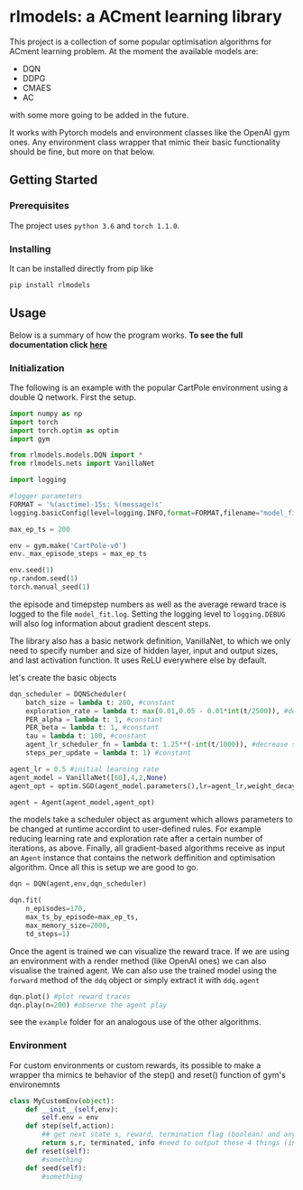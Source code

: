 # rlmodels: a ACment learning library

This project is a collection of some popular optimisation algorithms for ACment learning problem. At the moment the available models are:

* DQN
* DDPG
* CMAES
* AC

with some more going to be added in the future.

It works with Pytorch models and environment classes like the OpenAI gym ones. Any environment class wrapper that mimic their basic functionality should be fine, but more on that below.

## Getting Started

### Prerequisites

The project uses ```python 3.6``` and ```torch 1.1.0```.

### Installing

It can be installed directly from pip like 
```bash
pip install rlmodels
```

## Usage

Below is a summary of how the program works. **To see the full documentation click [here](https://nestorsag.github.io/rlmodels/index.html#package)**

### Initialization

The following is an example with the popular CartPole environment using a double Q network. First the setup. 

```python
import numpy as np
import torch
import torch.optim as optim
import gym

from rlmodels.models.DQN import *
from rlmodels.nets import VanillaNet

import logging

#logger parameters
FORMAT = '%(asctime)-15s: %(message)s'
logging.basicConfig(level=logging.INFO,format=FORMAT,filename="model_fit.log",filemode="a")

max_ep_ts = 200

env = gym.make('CartPole-v0')
env._max_episode_steps = max_ep_ts

env.seed(1)
np.random.seed(1)
torch.manual_seed(1)
```
the episode and timepstep numbers as well as the average reward trace is logged to the file ```model_fit.log```. Setting the logging level to ```logging.DEBUG``` will also log information about gradient descent steps.

The library also has a basic network definition, VanillaNet, to which we only need to specify number and size of hidden layer, input and output sizes, and last activation function. It uses ReLU everywhere else by default.

let's create the basic objects 

```python
dqn_scheduler = DQNScheduler(
	batch_size = lambda t: 200, #constant
	exploration_rate = lambda t: max(0.01,0.05 - 0.01*int(t/2500)), #decrease exploration down to 1% after 10,000 steps
	PER_alpha = lambda t: 1, #constant
	PER_beta = lambda t: 1, #constant
	tau = lambda t: 100, #constant
	agent_lr_scheduler_fn = lambda t: 1.25**(-int(t/1000)), #decrease step size every 2,500 steps,
	steps_per_update = lambda t: 1) #constant

agent_lr = 0.5 #initial learning rate
agent_model = VanillaNet([60],4,2,None)
agent_opt = optim.SGD(agent_model.parameters(),lr=agent_lr,weight_decay = 0, momentum = 0)

agent = Agent(agent_model,agent_opt)
```

the models take a scheduler object as argument which allows parameters to be changed at runtime accordint to user-defined rules. For example reducing learning rate and exploration rate after a certain number of iterations, as above. Finally, all gradient-based algorithms receive as input an ```Agent``` instance that contains the network deffinition and optimisation algorithm. Once all this is setup we are good to go.


```python
dqn = DQN(agent,env,dqn_scheduler)

dqn.fit(
	n_episodes=170,
	max_ts_by_episode=max_ep_ts,
	max_memory_size=2000,
	td_steps=1)


```

Once the agent is trained we can visualize the reward trace. If we are using an environment with a render method (like OpenAI ones) we can also visualise the trained agent. We can also use the trained model using the ```forward``` method of the ```ddq``` object or simply extract it with ```ddq.agent```

```python
dqn.plot() #plot reward traces
dqn.play(n=200) #observe the agent play
```

see the ```example``` folder for an analogous use of the other algorithms.

### Environment
For custom environments or custom rewards, its possible to make a wrapper tha mimics te behavior of the step() and reset() function of gym's environemnts
```python
class MyCustomEnv(object):
	def __init__(self,env):
		self.env = env
	def step(self,action):
		## get next state s, reward, termination flag (boolean) and any additional info
		return s,r, terminated, info #need to output these 4 things (info can be None)
	def reset(self):
		#something
	def seed(self):
		#something
```
